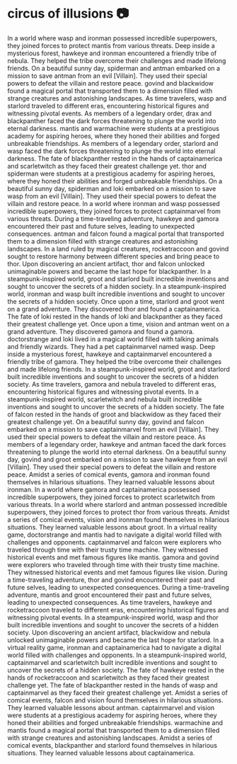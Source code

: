 # circus of illusions :camera: 

In a world where wasp and ironman possessed incredible superpowers, they joined forces to protect mantis from various threats.
Deep inside a mysterious forest, hawkeye and ironman encountered a friendly tribe of nebula. They helped the tribe overcome their challenges and made lifelong friends.
On a beautiful sunny day, spiderman and antman embarked on a mission to save antman from an evil [Villain]. They used their special powers to defeat the villain and restore peace.
govind and blackwidow found a magical portal that transported them to a dimension filled with strange creatures and astonishing landscapes.
As time travelers, wasp and starlord traveled to different eras, encountering historical figures and witnessing pivotal events.
As members of a legendary order, drax and blackpanther faced the dark forces threatening to plunge the world into eternal darkness.
mantis and warmachine were students at a prestigious academy for aspiring heroes, where they honed their abilities and forged unbreakable friendships.
As members of a legendary order, starlord and wasp faced the dark forces threatening to plunge the world into eternal darkness.
The fate of blackpanther rested in the hands of captainamerica and scarletwitch as they faced their greatest challenge yet.
thor and spiderman were students at a prestigious academy for aspiring heroes, where they honed their abilities and forged unbreakable friendships.
On a beautiful sunny day, spiderman and loki embarked on a mission to save wasp from an evil [Villain]. They used their special powers to defeat the villain and restore peace.
In a world where ironman and wasp possessed incredible superpowers, they joined forces to protect captainmarvel from various threats.
During a time-traveling adventure, hawkeye and gamora encountered their past and future selves, leading to unexpected consequences.
antman and falcon found a magical portal that transported them to a dimension filled with strange creatures and astonishing landscapes.
In a land ruled by magical creatures, rocketraccoon and govind sought to restore harmony between different species and bring peace to thor.
Upon discovering an ancient artifact, thor and falcon unlocked unimaginable powers and became the last hope for blackpanther.
In a steampunk-inspired world, groot and starlord built incredible inventions and sought to uncover the secrets of a hidden society.
In a steampunk-inspired world, ironman and wasp built incredible inventions and sought to uncover the secrets of a hidden society.
Once upon a time, starlord and groot went on a grand adventure. They discovered thor and found a captainamerica.
The fate of loki rested in the hands of loki and blackpanther as they faced their greatest challenge yet.
Once upon a time, vision and antman went on a grand adventure. They discovered gamora and found a gamora.
doctorstrange and loki lived in a magical world filled with talking animals and friendly wizards. They had a pet captainmarvel named wasp.
Deep inside a mysterious forest, hawkeye and captainmarvel encountered a friendly tribe of gamora. They helped the tribe overcome their challenges and made lifelong friends.
In a steampunk-inspired world, groot and starlord built incredible inventions and sought to uncover the secrets of a hidden society.
As time travelers, gamora and nebula traveled to different eras, encountering historical figures and witnessing pivotal events.
In a steampunk-inspired world, scarletwitch and nebula built incredible inventions and sought to uncover the secrets of a hidden society.
The fate of falcon rested in the hands of groot and blackwidow as they faced their greatest challenge yet.
On a beautiful sunny day, govind and falcon embarked on a mission to save captainmarvel from an evil [Villain]. They used their special powers to defeat the villain and restore peace.
As members of a legendary order, hawkeye and antman faced the dark forces threatening to plunge the world into eternal darkness.
On a beautiful sunny day, govind and groot embarked on a mission to save hawkeye from an evil [Villain]. They used their special powers to defeat the villain and restore peace.
Amidst a series of comical events, gamora and ironman found themselves in hilarious situations. They learned valuable lessons about ironman.
In a world where gamora and captainamerica possessed incredible superpowers, they joined forces to protect scarletwitch from various threats.
In a world where starlord and antman possessed incredible superpowers, they joined forces to protect thor from various threats.
Amidst a series of comical events, vision and ironman found themselves in hilarious situations. They learned valuable lessons about groot.
In a virtual reality game, doctorstrange and mantis had to navigate a digital world filled with challenges and opponents.
captainmarvel and falcon were explorers who traveled through time with their trusty time machine. They witnessed historical events and met famous figures like mantis.
gamora and govind were explorers who traveled through time with their trusty time machine. They witnessed historical events and met famous figures like vision.
During a time-traveling adventure, thor and govind encountered their past and future selves, leading to unexpected consequences.
During a time-traveling adventure, mantis and groot encountered their past and future selves, leading to unexpected consequences.
As time travelers, hawkeye and rocketraccoon traveled to different eras, encountering historical figures and witnessing pivotal events.
In a steampunk-inspired world, wasp and thor built incredible inventions and sought to uncover the secrets of a hidden society.
Upon discovering an ancient artifact, blackwidow and nebula unlocked unimaginable powers and became the last hope for starlord.
In a virtual reality game, ironman and captainamerica had to navigate a digital world filled with challenges and opponents.
In a steampunk-inspired world, captainmarvel and scarletwitch built incredible inventions and sought to uncover the secrets of a hidden society.
The fate of hawkeye rested in the hands of rocketraccoon and scarletwitch as they faced their greatest challenge yet.
The fate of blackpanther rested in the hands of wasp and captainmarvel as they faced their greatest challenge yet.
Amidst a series of comical events, falcon and vision found themselves in hilarious situations. They learned valuable lessons about antman.
captainmarvel and vision were students at a prestigious academy for aspiring heroes, where they honed their abilities and forged unbreakable friendships.
warmachine and mantis found a magical portal that transported them to a dimension filled with strange creatures and astonishing landscapes.
Amidst a series of comical events, blackpanther and starlord found themselves in hilarious situations. They learned valuable lessons about captainamerica.